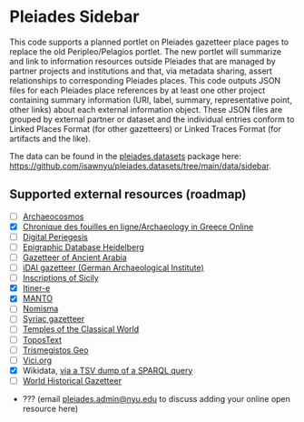 # Pleiades Sidebar

This code supports a planned portlet on Pleiades gazetteer place pages to replace the old Peripleo/Pelagios portlet. The new portlet will summarize and link to information resources outside Pleiades that are managed by partner projects and institutions and that, via metadata sharing, assert relationships to corresponding Pleiades places. This code outputs JSON files for each Pleiades place references by at least one other project containing summary information (URI, label, summary, representative point, other links) about each external information object. These JSON files are grouped by external partner or dataset and the individual entries conform to Linked Places Format (for other gazetteers) or Linked Traces Format (for artifacts and the like).

The data can be found in the [pleiades.datasets](https://github.com/isawnyu/pleiades.datasets) package here: https://github.com/isawnyu/pleiades.datasets/tree/main/data/sidebar.

## Supported external resources (roadmap)

- [ ] [Archaeocosmos](http://archaeocosmos.arch.uoa.gr/)
- [x] [Chronique des fouilles en ligne/Archaeology in Greece Online](https://chronique.efa.gr)
- [ ] [Digital Periegesis](https://www.periegesis.org/en/)
- [ ] [Epigraphic Database Heidelberg](https://edh.ub.uni-heidelberg.de/geographie/suche)
- [ ] [Gazetteer of Ancient Arabia](https://ancientarabia.huma-num.fr/gazetteer)
- [ ] [iDAI gazetteer (German Archaeological Institute)](https://gazetteer.dainst.org/)
- [ ] [Inscriptions of Sicily](http://sicily.classics.ox.ac.uk/)
- [x] [Itiner-e](https://itiner-e.org/)
- [x] [MANTO](https://www.manto-myth.org/manto)
- [ ] [Nomisma](https://nomisma.org/)
- [ ] [Syriac gazetteer](https://syriaca.org/geo/index.html)
- [ ] [Temples of the Classical World](https://romeresearchgroup.org/database-of-temples/)
- [ ] [ToposText](https://topostext.org/)
- [ ] [Trismegistos Geo](https://www.trismegistos.org/geo/)
- [ ] [Vici.org](https://vici.org)
- [x] Wikidata, [via a TSV dump of a SPARQL query](https://github.com/isawnyu/pleiades_wikidata/)
- [ ] [World Historical Gazetteer](https://whgazetteer.org/)
- ??? (email pleiades.admin@nyu.edu to discuss adding your online open resource here)
